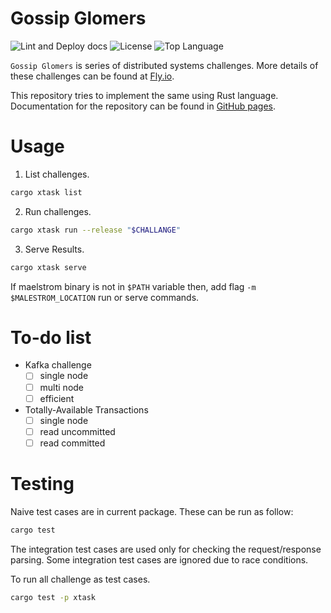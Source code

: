 #  Gossip Glomers

![Lint and Deploy docs](https://github.com/sak96/gossip_glomers/actions/workflows/main.yml/badge.svg)
![License](https://img.shields.io/badge/License-Apache_2.0-yellowgreen.svg)
![Top Language](https://img.shields.io/github/languages/top/sak96/gossip_glomers)

`Gossip Glomers` is series of distributed systems challenges.
More details of these challenges can be found at [Fly.io](https://fly.io/dist-sys/).

This repository tries to implement the same using Rust language.
Documentation for the repository can be found in [GitHub pages](https://sak96.github.io/gossip_glomers/).

# Usage

1. List challenges.
  ```bash
  cargo xtask list
  ```

2. Run challenges.
  ```bash
  cargo xtask run --release "$CHALLANGE"
  ```

3. Serve Results.
  ```bash
  cargo xtask serve
  ```

If maelstrom binary is not in `$PATH` variable then, add flag `-m $MALESTROM_LOCATION` run or serve commands.

# To-do list

- Kafka challenge
  - [ ] single node
  - [ ] multi node
  - [ ] efficient
- Totally-Available Transactions
  - [ ] single node
  - [ ] read uncommitted
  - [ ] read committed

# Testing

Naive test cases are in current package.
These can be run as follow:

```bash
cargo test
```

The integration test cases are used only for checking the request/response parsing.
Some integration test cases are ignored due to race conditions.

To run all challenge as test cases. 
```bash
cargo test -p xtask
```
